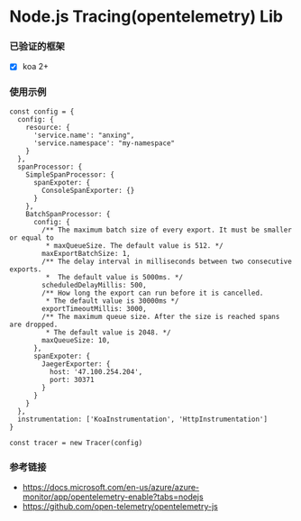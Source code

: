 # Node.js Tracing(opentelemetry) Lib

### 已验证的框架
- [x] koa 2+

### 使用示例
```
const config = {
  config: {
    resource: {
      'service.name': "anxing",
      'service.namespace': "my-namespace"
    }
  },
  spanProcessor: {
    SimpleSpanProcessor: {
      spanExpoter: {
        ConsoleSpanExporter: {}
      }
    },
    BatchSpanProcessor: {
      config: {
        /** The maximum batch size of every export. It must be smaller or equal to
         * maxQueueSize. The default value is 512. */
        maxExportBatchSize: 1,
        /** The delay interval in milliseconds between two consecutive exports.
         *  The default value is 5000ms. */
        scheduledDelayMillis: 500,
        /** How long the export can run before it is cancelled.
         * The default value is 30000ms */
        exportTimeoutMillis: 3000,
        /** The maximum queue size. After the size is reached spans are dropped.
         * The default value is 2048. */
        maxQueueSize: 10,
      },
      spanExpoter: {
        JaegerExporter: {
          host: '47.100.254.204', 
          port: 30371
        }
      }
    }
  },
  instrumentation: ['KoaInstrumentation', 'HttpInstrumentation']
}

const tracer = new Tracer(config)
```

### 参考链接
 - https://docs.microsoft.com/en-us/azure/azure-monitor/app/opentelemetry-enable?tabs=nodejs
 - https://github.com/open-telemetry/opentelemetry-js